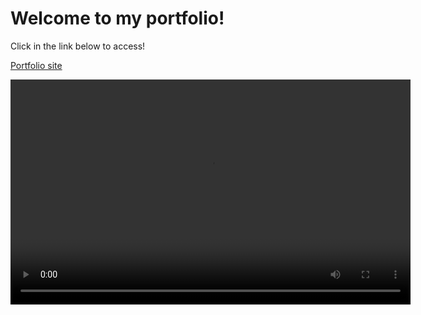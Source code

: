 <h1>Welcome to my portfolio!</h1>
<p>Click in the link below to access!</p>

[Portfolio site](https://santosrportfolio.netlify.com)

<video width="640" height="360" controls autoplay>
  <source src="src/assets/portfolio-video.mp4" type="video/mp4">
  Your browser does not support the video tag.
</video>
